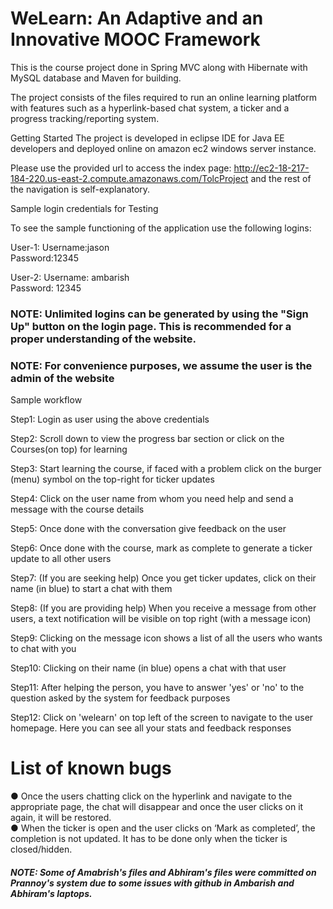 # WeLearn: An Adaptive and an Innovative MOOC Framework
This is the course project done in Spring MVC along with Hibernate with MySQL database and Maven for building. 

The project consists of the files required to run an online learning platform with 
features such as a hyperlink-based chat system, a ticker and a progress tracking/reporting 
system. 

Getting Started
The project is developed in eclipse IDE for Java EE developers and deployed online on amazon ec2 windows server instance.

Please use the provided url to access the index page: http://ec2-18-217-184-220.us-east-2.compute.amazonaws.com/TolcProject
and the rest of the navigation is self-explanatory.

Sample login credentials for Testing

To see the sample functioning of the application use the following logins:

User-1:
Username:jason  
Password:12345

User-2:
Username: ambarish   
Password: 12345

### NOTE: Unlimited logins can be generated by using the "Sign Up" button on the login page. This is recommended for a proper understanding of the website.

### NOTE: For convenience purposes, we assume the user is the admin of the website

Sample workflow

Step1: Login as user using the above credentials

Step2: Scroll down to view the progress bar section or click on the Courses(on top) for learning

Step3: Start learning the course, if faced with a problem click on the burger (menu) symbol on the top-right for ticker updates

Step4: Click on the user name from whom you need help and send a message with the course details

Step5: Once done with the conversation give feedback on the user

Step6: Once done with the course, mark as complete to generate a ticker update to all other users

Step7: (If you are seeking help) Once you get ticker updates, click on their name (in blue) to start a chat with them

Step8: (If you are providing help) When you receive a message from other users, a text notification will be visible on top right (with a message icon) 

Step9: Clicking on the message icon shows a list of all the users who wants to chat with you

Step10: Clicking on their name (in blue) opens a chat with that user

Step11: After helping the person, you have to answer 'yes' or 'no' to the question asked by the system for feedback purposes

Step12: Click on 'welearn' on top left of the screen to navigate to the user homepage. Here you can see all your stats and feedback responses

# List of known bugs     
●	Once the users chatting click on the hyperlink and navigate to the appropriate page, the chat will disappear and once the user clicks on it again, it will be restored.   
●	When the ticker is open and the user clicks on ‘Mark as completed’, the completion is not updated. It has to be done only when the ticker is closed/hidden.

##### NOTE: Some of Amabrish's files and Abhiram's files were committed on Prannoy's system due to some issues with github in Ambarish and Abhiram's laptops. 
